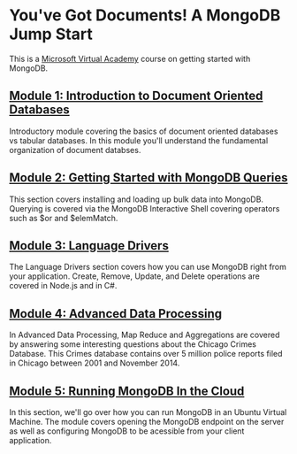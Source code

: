You've Got Documents! A MongoDB Jump Start
===========

This is a [Microsoft Virtual Academy](http://www.microsoftvirtualacademy.com/) course on getting started with MongoDB.

## [Module 1: Introduction to Document Oriented Databases](https://github.com/sedouard/mongodb-mva/tree/master/module1_intro_doc_dbs)

Introductory module covering the basics of document oriented databases vs tabular databases. In this module you'll understand the fundamental organization of document databses.

## [Module 2: Getting Started with MongoDB Queries](https://github.com/sedouard/mongodb-mva/tree/master/module2_getting_started)

This section covers installing and loading up bulk data into MongoDB. Querying is covered via the MongoDB Interactive Shell covering operators such as $or and $elemMatch.

## [Module 3: Language Drivers](https://github.com/sedouard/mongodb-mva/tree/master/module3_language_drivers)

The Language Drivers section covers how you can use MongoDB right from your application. Create, Remove, Update, and Delete operations are covered in Node.js and in C#.

## [Module 4: Advanced Data Processing](https://github.com/sedouard/mongodb-mva/tree/master/module4_advanced_data_ops)

In Advanced Data Processing, Map Reduce and Aggregations are covered by answering some interesting questions about the Chicago Crimes Database. This Crimes database contains over 5 million police reports filed in Chicago between 2001 and November 2014.

## [Module 5: Running MongoDB In the Cloud](https://github.com/sedouard/mongodb-mva/tree/master/module5_running_in_cloud)

In this section, we'll go over how you can run MongoDB in an Ubuntu Virtual Machine. The module covers opening the MongoDB endpoint on the server as well as configuring MongoDB to be acessible from your client application.



